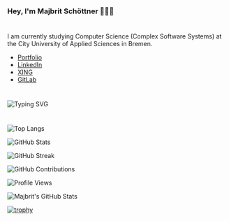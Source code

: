 ### Hey, I'm Majbrit Schöttner 👩🏼‍💻
#

I am currently studying Computer Science (Complex Software Systems) at the City University of Applied Sciences in Bremen.

- [Portfolio](https://majbrit.github.io/)
- [LinkedIn](https://www.linkedin.com/in/majbrit-schöttner-264384238)
- [XING](https://www.xing.com/profile/Majbrit_Schoettner)
- [GitLab](https://gitlab.com/majbrit)

#


<img src="https://readme-typing-svg.demolab.com?font=Poppins&size=40&duration=5000&color=fe428e&left=true&vCenter=true&width=435&lines=Hallo;Hello;Hej;Moin" alt="Typing SVG"/>

#

![Top Langs](https://github-readme-stats.vercel.app/api/top-langs/?username=majbrit&layout=compact&theme=radical&langs_count=11) 

![GitHub Stats](https://github-readme-stats.vercel.app/api?username=majbrit&show_icons=true&theme=radical)

![GitHub Streak](https://github-readme-streak-stats.herokuapp.com/?user=majbrit&theme=radical)

![GitHub Contributions](https://github-contributor-stats.vercel.app/api?username=majbrit&theme=radical&combine_all_yearly_contributions=true)

![Profile Views](https://komarev.com/ghpvc/?username=majbrit&color=fe428e)



<img src="https://github-profile-summary-cards.vercel.app/api/cards/profile-details?username=majbrit&theme=radical" alt="Majbrit's GitHub Stats"/>

[![trophy](https://github-profile-trophy.vercel.app/?username=majbrit&theme=radical&row=2&column=3)](https://github.com/ryo-ma/github-profile-trophy)

